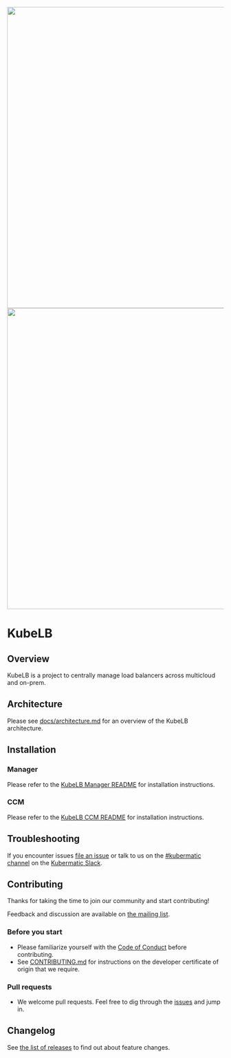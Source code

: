 <p align="center">
  <img src="docs/kubelb-logo.png#gh-light-mode-only" width="700px" />
  <img src="docs/kubelb-logo-dark.png#gh-dark-mode-only" width="700px" />
</p>

# KubeLB

## Overview

KubeLB is a project to centrally manage load balancers across multicloud and on-prem.

## Architecture

Please see [docs/architecture.md](./docs/architecture.md) for an overview of the KubeLB architecture.

## Installation

### Manager

Please refer to the [KubeLB Manager README](./charts/kubelb-manager/README.md) for installation instructions.

### CCM

Please refer to the [KubeLB CCM README](./charts/kubelb-ccm/README.md) for installation instructions.

## Troubleshooting

If you encounter issues [file an issue][1] or talk to us on the [#kubermatic channel][6] on the [Kubermatic Slack][7].

## Contributing

Thanks for taking the time to join our community and start contributing!

Feedback and discussion are available on [the mailing list][5].

### Before you start

- Please familiarize yourself with the [Code of Conduct][4] before contributing.
- See [CONTRIBUTING.md][2] for instructions on the developer certificate of origin that we require.

### Pull requests

- We welcome pull requests. Feel free to dig through the [issues][1] and jump in.

## Changelog

See [the list of releases][3] to find out about feature changes.

[1]: https://github.com/kubermatic/kubelb/issues
[2]: https://github.com/kubermatic/kubelb/blob/main/CONTRIBUTING.md
[3]: https://github.com/kubermatic/kubelb/releases
[4]: https://github.com/kubermatic/kubelb/blob/main/CODE_OF_CONDUCT.md
[5]: https://groups.google.com/forum/#!forum/kubermatic-dev
[6]: https://kubermatic.slack.com/messages/kubermatic
[7]: http://slack.kubermatic.io/
